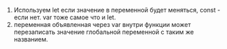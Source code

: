 1) Используем let если значение в переменной будет меняться, const - если нет. var тоже самое что и let.
2) переменная объявленная через var внутри функции может перезаписать значение глобальной переменной с таким же названием.
